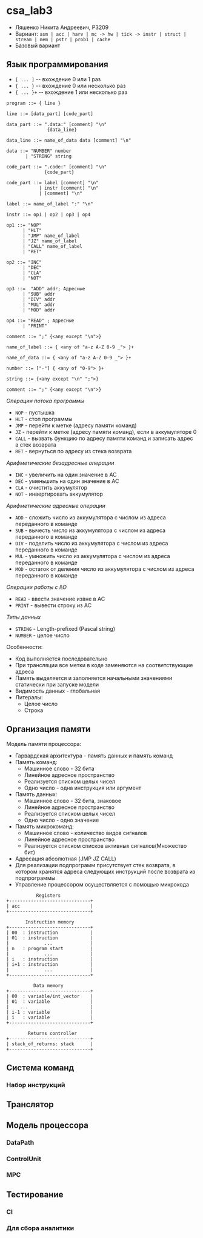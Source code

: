 # csa_lab3

 - Ляшенко Никита Андреевич, P3209
 - Вариант: `asm | acc | harv | mc -> hw | tick -> instr | struct | stream | mem | pstr | prob1 | cache`
 - Базовый вариант

## Язык программирования
- ```[ ... ]``` -- вхождение 0 или 1 раз
- ```{ ... }``` -- вхождение 0 или несколько раз
- ```{ ... }+``` -- вхождение 1 или несколько раз
  
```
program ::= { line }

line ::= [data_part] [code_part]

data_part ::= ".data:" [comment] "\n"
               {data_line} 

data_line ::= name_of_data data [comment] "\n"

data ::= "NUMBER" number 
       | "STRING" string

code_part ::= ".code:" [comment] "\n"
              {code_part}

code_part ::= label [comment] "\n"
            | instr [comment] "\n"
            | [comment] "\n"
            
label ::= name_оf_label ":" "\n"

instr ::= op1 | op2 | op3 | op4
        
op1 ::= "NOP" 
      | "HLT" 
      | "JMP" name_of_label
      | "JZ" name_of_label
      | "CALL" name_of_label
      | "RET" 

op2 ::= "INC"
      | "DEC"
      | "CLA"
      | "NOT"

op3 ::=  "ADD" addr; Адресные
      | "SUB" addr
      | "DIV" addr
      | "MUL" addr
      | "MOD" addr

op4 ::= "READ" ; Адресные
      | "PRINT"
        
comment ::= ";" {<any except "\n">}

name_of_label ::= { <any of "a-z A-Z 0-9 _"> }+

name_of_data ::= { <any of "a-z A-Z 0-9 _"> }+

number ::= ["-"] { <any of "0-9"> }+

string ::= {<any except "\n" ";">}

comment ::= ";" {<any except "\n">}
```
_Операции потока программы_
- `NOP` - пустышка 
- `HLT` - стоп программы
- `JMP` - перейти к метке (адресу памяти команд)
- `JZ` - перейти к метке (адресу памяти команд), если в аккумуляторе 0
- `CALL` - вызвать функцию по адресу памяти команд и записать адрес в стек возврата
- `RET` - вернуться по адресу из стека возврата

_Арифметические безадресные операции_
- `INC` - увеличить на один значение в AC
- `DEC` - уменьшить на один значение в АС
- `CLA` - очистить аккумулятор
- `NOT` - инвертировать аккумулятор

_Арифметические адресные операции_
- `ADD` - сложить число из аккумулятора с числом из адреса переданного в команде
- `SUB` - вычесть число из аккумулятора с числом из адреса переданного в команде
- `DIV` - поделить число из аккумулятора с числом из адреса переданного в команде
- `MUL` - умножить число из аккумулятора с числом из адреса переданного в команде
- `MOD` - остаток от деления число из аккумулятора с числом из адреса переданного в команде

_Операции работы с I\O_
- `READ` - ввести значение извне в AC
- `PRINT` - вывести строку из AC

_Типы данных_
- `STRING` - Length-prefixed (Pascal string)
- `NUMBER` - целое число

Особенности: 
- Код выполняется последовательно
- При трансляции все метки в коде заменяются на соответствующие адреса
- Память выделяется и заполняется начальными значениями статически при запуске модели
- Видимость данных - глобальная
- Литералы:
  - Целое число
  - Строка

## Организация памяти
Модель памяти процессора:
- Гарвардская архитектура - память данных и память команд
- Память команд:
  - Машинное слово - 32 бита
  - Линейное адресное пространство
  - Реализуется списком целых чисел
  - Одно число - одна инструкция или аргумент
- Память данных:
  - Машинное слово - 32 бита, знаковое
  - Линейное адресное пространство
  - Реализуется списком целых чисел
  - Одно число - одно значение
- Память микрокоманд: 
  - Машинное слово - количество видов сигналов
  - Линейное адресное пространство
  - Реализуется списком списков активных сигналов(Множество бит)
- Адресация абсолютная (JMP JZ CALL)
- Для реализации подпрограмм присутствует стек возврата, в котором хранятся адреса следующих инструкций после возврата из подпрограммы
- Управление процессором осуществляется с помощью микрокода

```
           Registers
+------------------------------+
| acc                          |
+------------------------------+
 
       Instruction memory
+------------------------------+
| 00  : instruction            |
| 01  : instruction            |
|             ...              |
| n   : program start          |
|             ...              |
| i   : instruction            |
| i+1 : instruction            |
|             ...              |
+------------------------------+

          Data memory
+------------------------------+
| 00  : variable/int_vector    |
| 01  : variable               |
|    ...                       |
| i-1 : variable               |
| i   : variable               |
+------------------------------+

        Returns controller
+------------------------------+
| stack_of_returns: stack      |
+------------------------------+
``` 

## Система команд 

### Набор инструкций

## Транслятор

## Модель процессора

### DataPath

### ControlUnit

### MPC

## Тестирование

### CI

### Для сбора аналитики

